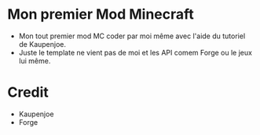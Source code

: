 # Mon premier Mod Minecraft

- Mon tout premier mod MC coder par moi même avec l'aide du tutoriel de Kaupenjoe.
- Juste le template ne vient pas de moi et les API comem Forge ou le jeux lui même.

# Credit 
- Kaupenjoe
- Forge

 
